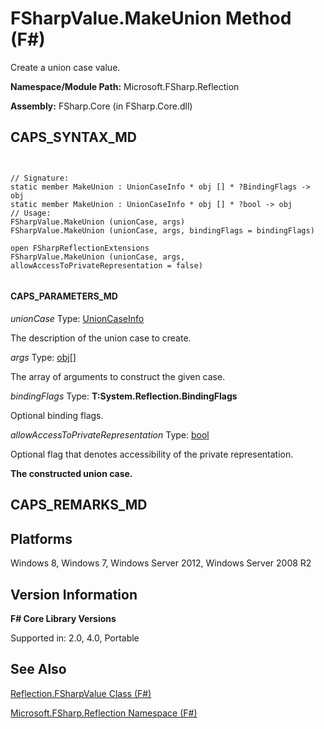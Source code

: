 # FSharpValue.MakeUnion Method (F#)

Create a union case value.

**Namespace/Module Path:** Microsoft.FSharp.Reflection

**Assembly:** FSharp.Core (in FSharp.Core.dll)


## CAPS_SYNTAX_MD



```


// Signature:
static member MakeUnion : UnionCaseInfo * obj [] * ?BindingFlags -> obj
static member MakeUnion : UnionCaseInfo * obj [] * ?bool -> obj
// Usage:
FSharpValue.MakeUnion (unionCase, args)
FSharpValue.MakeUnion (unionCase, args, bindingFlags = bindingFlags)

open FSharpReflectionExtensions
FSharpValue.MakeUnion (unionCase, args, allowAccessToPrivateRepresentation = false)


```



#### CAPS_PARAMETERS_MD
*unionCase*
Type: [UnionCaseInfo](http://msdn.microsoft.com/en-us/library/d97eb038-9521-4e20-89b4-dd0cd92d7221)


The description of the union case to create.


*args*
Type: [obj](http://msdn.microsoft.com/en-us/library/dcf2430f-702b-40e5-a0a1-97518bf137f7)[[]](http://msdn.microsoft.com/en-us/library/def20292-9aae-4596-9275-b94e594f8493)


The array of arguments to construct the given case.


*bindingFlags*
Type: **T:System.Reflection.BindingFlags**


Optional binding flags.


*allowAccessToPrivateRepresentation*
Type: [bool](http://msdn.microsoft.com/en-us/library/89c0cf9c-49ce-4207-a3be-555851a67dd5)


Optional flag that denotes accessibility of the private representation.



**The constructed union case.**
## CAPS_REMARKS_MD

## Platforms
Windows 8, Windows 7, Windows Server 2012, Windows Server 2008 R2


## Version Information
**F# Core Library Versions**

Supported in: 2.0, 4.0, Portable




## See Also
[Reflection.FSharpValue Class &#40;F&#35;&#41;](Reflection.FSharpValue+Class+%28F%23%29.md)

[Microsoft.FSharp.Reflection Namespace &#40;F&#35;&#41;](Microsoft.FSharp.Reflection+Namespace+%28F%23%29.md)

